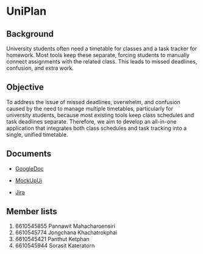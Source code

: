 # UniPlan

## Background

University students often need a timetable for classes and a task tracker for homework. Most tools keep these separate, forcing students to manually connect assignments with the related class. This leads to missed deadlines, confusion, and extra work.

## Objective

To address the issue of missed deadlines, overwhelm, and confusion caused by the need to manage multiple timetables, particularly for university students, because most existing tools keep class schedules and task deadlines separate. Therefore, we aim to develop an all-in-one application that integrates both class schedules and task tracking into a single, unified timetable.

## Documents

- [GoogleDoc](https://docs.google.com/document/d/1DCrA-3688mUq6HGsNAnI9CS53ziWLud2McELJog4sqA/edit?usp=sharing)

- [MockUpUi](https://www.canva.com/design/DAGxuHuyKDU/g_PNCcumdICsxAvOEeKd9A/edit?utm_content=DAGxuHuyKDU&utm_campaign=designshare&utm_medium=link2&utm_source=sharebutton)

- [Jira](https://ku-team-panthut.atlassian.net/jira/software/projects/TAW/settings/access)

## Member lists

1. 6610545855 Pannawit Mahacharoensiri
2. 6610545774 Jongchana Khachatrokphai
3. 6610545421 Panthut Ketphan
4. 6610545944 Sorasit Kateratorn
